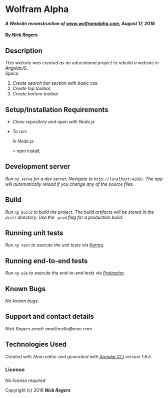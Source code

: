 # Wolfram Alpha

#### _A Website reconstruction of www.wolframalpha.com, August 17, 2018_

#### By _**Nick Rogers**_

## Description

_This website was created as an educational project to rebuild a website in AngularJS._  
_Specs:_
1. _Create search bar section with basic css._
2. _Create top toolbar._
3. _Create bottom toolbar._

## Setup/Installation Requirements

* _Clone repository and open with Node.js_
* _To run:_

  _In Node.js:_

  \> npm install;  

## Development server

_Run `ng serve` for a dev server. Navigate to `http://localhost:4200/`. The app will automatically reload if you change any of the source files._

## Build

_Run `ng build` to build the project. The build artifacts will be stored in the `dist/` directory. Use the `-prod` flag for a production build._

## Running unit tests

_Run `ng test` to execute the unit tests via [Karma](https://karma-runner.github.io)._

## Running end-to-end tests

_Run `ng e2e` to execute the end-to-end tests via [Protractor](http://www.protractortest.org/)._

## Known Bugs

_No known bugs._

## Support and contact details

_Nick Rogers email: amellocello@msn.com_

## Technologies Used

_Created with Atom editor and generated with [Angular CLI](https://github.com/angular/angular-cli) version 1.6.5._

### License

*No license required*

Copyright (c) 2018 **_Nick Rogers_**
